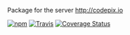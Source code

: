 
Package for the server http://codepix.io

[![npm](https://img.shields.io/npm/v/npm.svg)](https://www.npmjs.com/package/mcfarland-codepix-server)
[![Travis](https://img.shields.io/travis/rust-lang/rust.svg)](https://travis-ci.org/MattMcFarland/codepix-server)
[![Coverage Status](https://coveralls.io/repos/MattMcFarland/codepix-server/badge.svg?branch=master&service=github)](https://coveralls.io/github/MattMcFarland/codepix-server?branch=master)
